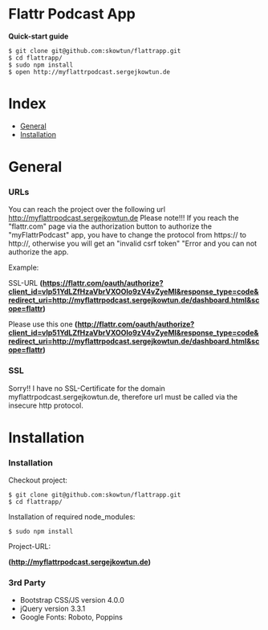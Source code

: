 # Flattr Podcast App

**Quick-start guide**

```
$ git clone git@github.com:skowtun/flattrapp.git
$ cd flattrapp/
$ sudo npm install
$ open http://myflattrpodcast.sergejkowtun.de
```

# Index

- [General](#general)
- [Installation](#installation)


<a name="general"></a>
# General

### URLs

You can reach the project over the following url http://myflattrpodcast.sergejkowtun.de
Please note!!! If you reach the "flattr.com" page via the authorization button to authorize the "myFlattrPodcast" app, 
you have to change the protocol from https:// to http://, otherwise you will get an "invalid csrf token" "Error and you can not authorize the app.

Example:

SSL-URL
**(https://flattr.com/oauth/authorize?client_id=vlp51YdLZfHzaVbrVXOOlo9zV4vZyeMl&response_type=code&redirect_uri=http://myflattrpodcast.sergejkowtun.de/dashboard.html&scope=flattr)**

Please use this one
**(http://flattr.com/oauth/authorize?client_id=vlp51YdLZfHzaVbrVXOOlo9zV4vZyeMl&response_type=code&redirect_uri=http://myflattrpodcast.sergejkowtun.de/dashboard.html&scope=flattr)** 

### SSL

Sorry!! I have no SSL-Certificate for the domain myflattrpodcast.sergejkowtun.de, 
therefore url must be called via the insecure http protocol.


<a name="installation"></a>
# Installation


### Installation

Checkout project:

```
$ git clone git@github.com:skowtun/flattrapp.git
$ cd flattrapp/
```

Installation of required node_modules:

```
$ sudo npm install
```

Project-URL:

**(http://myflattrpodcast.sergejkowtun.de)**


### 3rd Party

- Bootstrap CSS/JS version 4.0.0
- jQuery version 3.3.1
- Google Fonts: Roboto, Poppins